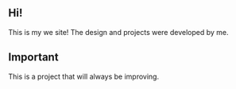 ## Hi!

This is my we site! 
The design and projects were developed by me.


## Important
This is a project that will always be improving.

